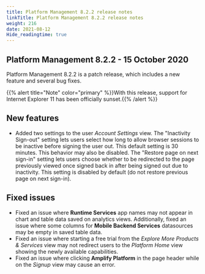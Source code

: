 ```yaml
---
title: Platform Management 8.2.2 release notes
linkTitle: Platform Management 8.2.2 release notes
weight: 216
date: 2021-08-12
Hide_readingtime: true
---
```


## Platform Management 8.2.2 - 15 October 2020

Platform Management 8.2.2 is a patch release, which includes a new feature and several bug fixes.

{{% alert title="Note" color="primary" %}}With this release, support for Internet Explorer 11 has been officially sunset.{{% /alert %}}

## New features

* Added two settings to the user _Account Settings_ view. The "Inactivity Sign-out" setting lets users select how long to allow browser sessions to be inactive before signing the user out. This default setting is 30 minutes. This behavior may also be disabled. The "Restore page on next sign-in" setting lets users choose whether to be redirected to the page previously viewed once signed back in after being signed out due to inactivity. This setting is disabled by default (do not restore previous page on next sign-in).

## Fixed issues

* Fixed an issue where **Runtime Services** app names may not appear in chart and table data saved on analytics views. Additionally, fixed an issue where some columns for **Mobile Backend Services** datasources may be empty in saved table data.
* Fixed an issue where starting a free trial from the _Explore More Products & Services_ view may not redirect users to the _Platform Home_ view showing the newly available capabilities.
* Fixed an issue where clicking **Amplify Platform** in the page header while on the _Signup_ view may cause an error.
